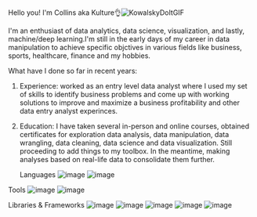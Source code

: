 
Hello you! I'm Collins aka Kulture👌![KowalskyDoItGIF](https://github.com/user-attachments/assets/5990d2d4-48ea-4c19-a4cd-0a668fdd33ef)


I'm an enthusiast of data analytics, data science, visualization, and lastly, machine/deep learning.I'm still in the early days of my career in data manipulation to achieve specific objctives in various fields like business, sports, healthcare, finance and my hobbies.

What have I done so far in recent years:
1) Experience: worked as an entry level data analyst where I used my set of skills to identify business problems and come up with  working solutions to improve and maximize a business profitability and  other data entry analyst experinces.
   
2) Education: I have taken several in-person and online courses, obtained certificates for exploration data analysis, data manipulation, data wrangling, data cleaning, data science and  data visualization. Still proceeding to add things to my toolbox. In the meantime, making analyses based on real-life data to consolidate them further.

   Languages
![image](https://github.com/user-attachments/assets/32125315-1681-4125-9570-55043714fa6e)
![image](https://github.com/user-attachments/assets/bdd1e1e7-56f0-43eb-bbca-85db8e7554bb)

Tools
![image](https://github.com/user-attachments/assets/a7337c4e-458d-47c2-81f6-5f0c0a5bb5a0)
![image](https://github.com/user-attachments/assets/61a658da-0755-4c12-b5dc-896e94776d96)

Libraries & Frameworks
![image](https://github.com/user-attachments/assets/c2e9605c-8cb1-4dcb-a252-737a4ba88f24)
![image](https://github.com/user-attachments/assets/9b486941-dcb6-4f9c-8693-19e07a17cac2)
![image](https://github.com/user-attachments/assets/fedf256c-9590-454c-a3ad-105e8b836279)
![image](https://github.com/user-attachments/assets/2e1cba64-9aa3-41e5-9a17-705bee92217e)
![image](https://github.com/user-attachments/assets/1cf0a0ad-47c7-4bff-a699-9601ef712c4b)














